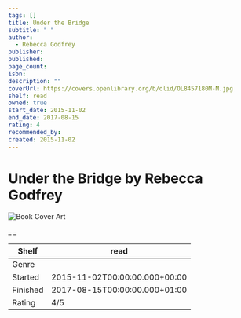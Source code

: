 ```yaml
---
tags: []
title: Under the Bridge
subtitle: " "
author:
  - Rebecca Godfrey
publisher: 
published: 
page_count: 
isbn: 
description: ""
coverUrl: https://covers.openlibrary.org/b/olid/OL8457180M-M.jpg
shelf: read
owned: true
start_date: 2015-11-02
end_date: 2017-08-15
rating: 4
recommended_by: 
created: 2015-11-02
---
```


# Under the Bridge by Rebecca Godfrey

![Book Cover Art](https://covers.openlibrary.org/b/olid/OL8457180M-M.jpg)

_ _

| Shelf | read |
| --- | --- |
| Genre |  |
| Started | 2015-11-02T00:00:00.000+00:00 |
| Finished | 2017-08-15T00:00:00.000+01:00 |
| Rating | 4/5 |

